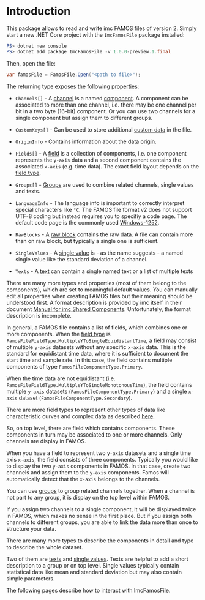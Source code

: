 # Introduction

This package allows to read and write imc FAMOS files of version 2. Simply start a new .NET Core project with the `ImcFamosFile` package installed:

```powershell
PS> dotnet new console
PS> dotnet add package ImcFamosFile -v 1.0.0-preview.1.final
```

Then, open the file:

```cs
var famosFile = FamosFile.Open("<path to file>");
```

The returning type exposes the following [properties](xref:ImcFamosFile.FamosFileHeader):

- `Channels[]` - A [channel](xref:ImcFamosFile.FamosFileChannel) is a named [component](xref:ImcFamosFile.FamosFileComponent). A component can be associated to more than one channel, i.e. there may be one channel per bit in a two byte (16-bit) component. Or you can use two channels for a single component but assign them to different groups.

- `CustomKeys[]` - Can be used to store additional [custom data](xref:ImcFamosFile.FamosFileCustomKey) in the file.

- `OriginInfo` - Contains information about the data [origin](xref:ImcFamosFile.FamosFileOriginInfo).

- `Fields[]` - A [field](xref:ImcFamosFile.FamosFileField) is a collection of components, i.e. one component represents the `y-axis` data and a second component contains the associated `x-axis` (e.g. time data). The exact field layout depends on the [field type](xref:ImcFamosFile.FamosFileFieldType).

- `Groups[]` - [Groups](xref:ImcFamosFile.FamosFileGroup) are used to combine related channels, single values and texts.

- `LanguageInfo` - The language info is important to correctly interpret special characters like `°C`. The FAMOS file format v2 does not support UTF-8 coding but instead requires you to specifiy a code page. The default code page is the commonly used [Windows-1252](https://en.wikipedia.org/wiki/Windows-1252).

- `RawBlocks` - A [raw block](xref:ImcFamosFile.FamosFileRawBlock) contains the raw data. A file can contain more than on raw block, but typically a single one is sufficient.

- `SingleValues` - A [single value](xref:ImcFamosFile.FamosFileSingleValue) is - as the name suggests - a named single value like the standard deviation of a channel.

- `Texts` - A [text](xref:ImcFamosFile.FamosFileText) can contain a single named text or a list of multiple texts

There are many more types and properties (most of them belong to the components), which are set to meaningful default values. You can manually edit all properties when creating FAMOS files but their meaning should be understood first. A format description is provided by imc itself in their document [Manual for imc Shared Components](https://www.imc-tm.com/download-center/product-downloads/imc-shared-components/). Unfortunately, the format description is incomplete.

In general, a FAMOS file contains a list of fields, which combines one or more components. When the [field type](xref:ImcFamosFile.FamosFileFieldType) is `FamosFileFieldType.MultipleYToSingleEquidistantTime`, a field may consist of multiple `y-axis` datasets without any specific `x-axis` data. This is the standard for equidistant time data, where it is sufficient to document the start time and sample rate. In this case, the field contains multiple components of type `FamosFileComponentType.Primary`.

When the time data are not equidistant (i.e. `FamosFileFieldType.MultipleYToSingleMonotonousTime`), the field contains multiple `y-axis` datasets (`FamosFileComponentType.Primary`) and a single `x-axis` dataset (`FamosFileComponentType.Secondary`).

There are more field types to represent other types of data like characteristic curves and complex data as described [here](xref:ImcFamosFile.FamosFileFieldType).

So, on top level, there are field which contains components. These components in turn may be associated to one or more channels. Only channels are display in FAMOS.

When you have a field to represent two `y-axis` datasets and a single time axis `x-axis`, the field consists of three components. Typically you would like to display the two `y-axis` components in FAMOS. In that case, create two channels and assign them to the `y-axis` components. Famos will automatically detect that the `x-axis` belongs to the channels.

You can use [groups](xref:ImcFamosFile.FamosFileGroup) to group related channels together. When a channel is not part to any group, it is display on the top level within FAMOS.

If you assign two channels to a single component, it will be displayed twice in FAMOS, which makes no sense in the first place. But if you assign both channels to different groups, you are able to link the data more than once to structure your data.

There are many more types to describe the components in detail and type to describe the whole dataset.

Two of them are [texts](xref:ImcFamosFile.FamosFileText) and [single values](xref:ImcFamosFile.FamosFileSingleValue). Texts are helpful to add a short description to a group or on top level. Single values typically contain statistical data like mean and standard deviation but may also contain simple parameters.

The following pages describe how to interact with ImcFamosFile.